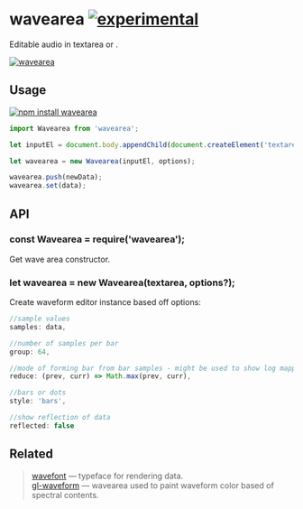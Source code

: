 # wavearea [![experimental](http://badges.github.io/stability-badges/dist/experimental.svg)](http://github.com/badges/stability-badges)

Editable audio in textarea or .

[![wavearea](https://raw.githubusercontent.com/audio-lab/wavearea/gh-pages/preview.png "wavearea")](http://audio-lab.github.io/wavearea/)


## Usage

[![npm install wavearea](https://nodei.co/npm/wavearea.png?mini=true)](https://npmjs.org/package/wavearea/)

```js
import Wavearea from 'wavearea';

let inputEl = document.body.appendChild(document.createElement('textarea'));

let wavearea = new Wavearea(inputEl, options);

wavearea.push(newData);
wavearea.set(data);
```

## API

### const Wavearea = require('wavearea');

Get wave area constructor.


### let wavearea = new Wavearea(textarea, options?);

Create waveform editor instance based off options:

```js
//sample values
samples: data,

//number of samples per bar
group: 64,

//mode of forming bar from bar samples - might be used to show log mapping etc
reduce: (prev, curr) => Math.max(prev, curr),

//bars or dots
style: 'bars',

//show reflection of data
reflected: false
```


## Related

> [wavefont](https://github.com/audio-lab/wavefont) — typeface for rendering data.<br/>
> [gl-waveform](https://github.com/audio-lab/gl-waveform) — wavearea used to paint waveform color based of spectral contents.<br/>
